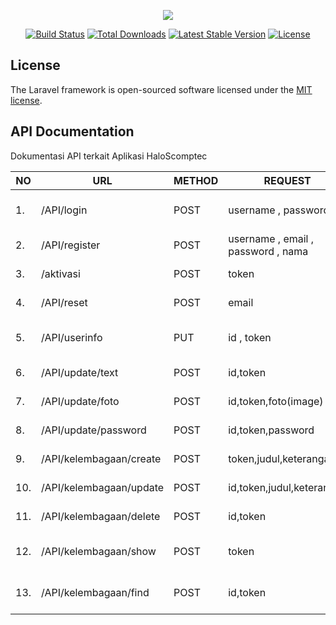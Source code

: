 <p align="center"><img src="https://laravel.com/assets/img/components/logo-laravel.svg"></p>

<p align="center">
<a href="https://travis-ci.org/laravel/framework"><img src="https://travis-ci.org/laravel/framework.svg" alt="Build Status"></a>
<a href="https://packagist.org/packages/laravel/framework"><img src="https://poser.pugx.org/laravel/framework/d/total.svg" alt="Total Downloads"></a>
<a href="https://packagist.org/packages/laravel/framework"><img src="https://poser.pugx.org/laravel/framework/v/stable.svg" alt="Latest Stable Version"></a>
<a href="https://packagist.org/packages/laravel/framework"><img src="https://poser.pugx.org/laravel/framework/license.svg" alt="License"></a>
</p>


## License

The Laravel framework is open-sourced software licensed under the [MIT license](https://opensource.org/licenses/MIT).


## API Documentation

Dokumentasi API terkait Aplikasi HaloScomptec

| NO | URL | METHOD | REQUEST | RESPONSE |
|----|-----|--------|---------|----------|
|1.  | /API/login | POST | username , password | kode , pesan , data |
|2.  | /API/register | POST | username , email , password , nama | kode , pesan |
|3.  | /aktivasi | POST | token | kode , pesan |
|4.  | /API/reset | POST | email | kode , pesan |
|5.  | /API/userinfo | PUT | id , token | kode , pesan , data |
|6.  | /API/update/text | POST | id,token | kode , pesan |
|7.  | /API/update/foto | POST | id,token,foto(image) | kode , pesan |
|8.  | /API/update/password | POST | id,token,password | kode , pesan |
|9.  | /API/kelembagaan/create | POST | token,judul,keterangan | kode , pesan |
|10. | /API/kelembagaan/update | POST | id,token,judul,keterangan | kode , pesan |
|11. | /API/kelembagaan/delete | POST | id,token | kode , pesan |
|12. | /API/kelembagaan/show | POST | token | kode , pesan , data |
|13. | /API/kelembagaan/find | POST | id,token | kode , pesan , data|
